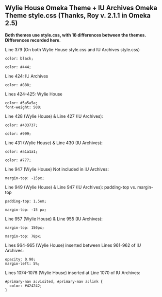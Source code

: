 ## Wylie House Omeka Theme + IU Archives Omeka Theme style.css (Thanks, Roy v. 2.1.1 in Omeka 2.5) ##

**Both themes use style.css, with 18 differences between the themes. Differences recorded here.**

Line 379 (On both Wylie House style.css and IU Archives style.css)

```
color: black;
```

```
color: #444;
```

Line 424: IU Archives

```
color: #888;
```

Lines 424-425: Wylie House

```
color: #5a5a5a;
font-weight: 500;
```

Line 428 (Wylie House) & Line 427 (IU Archives):

```
color: #433737;
```

```
color: #999;
```

Line 431 (Wylie House) & Line 430 (IU Archives):

```
color: #a1a1a1;
```

```
color: #777;
```

Line 947 (Wylie House) Not included in IU Archives:

```
margin-top: -15px;
```

Line 949 (Wylie House) & Line 947 (IU Archives): padding-top vs. margin-top

```
padding-top: 1.5em;
```

```
margin-top: -15 px;
```

Line 957 (Wylie House) & Line 955 (IU Archives):

```
margin-top: 150px; 
```

```
margin-top: 78px;
```

Lines 964-965 (Wylie House) inserted between Lines 961-962 of IU Archives:

```
opacity: 0.90;
margin-left: 5%;
```

Lines 1074-1076 (Wylie House) inserted at Line 1070 of IU Archives:

```
#primary-nav a:visited, #primary-nav a:link {
  color: #424242;
}
```
